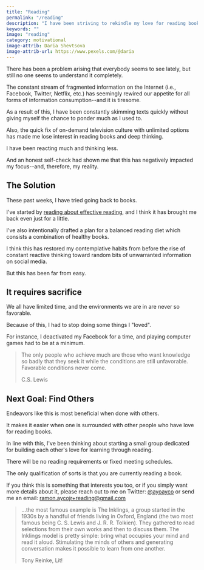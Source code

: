 ```yaml
---
title: "Reading"
permalink: "/reading"
description: "I have been striving to rekindle my love for reading books and it has felt so good."
keywords: ""
image: "reading"
category: motivational
image-attrib: Daria Shevtsova
image-attrib-url: https://www.pexels.com/@daria
---
```


There has been a problem arising that everybody seems to see lately, but still no one seems to understand it completely.<!--more-->

The constant stream of fragmented information on the Internet (i.e., Facebook, Twitter, Netflix, etc.) has seemingly rewired our appetite for all forms of information consumption--and it is tiresome.

As a result of this, I have been constantly skimming texts quickly without giving myself the chance to ponder much as I used to.

Also, the quick fix of on-demand television culture with unlimited options has made me lose interest in reading books and deep thinking.

I have been reacting much and thinking less.

And an honest self-check had shown me that this has negatively impacted my focus--and, therefore, my reality.

## The Solution

These past weeks, I have tried going back to books.

I've started by [reading about effective reading](https://www.amazon.com/Lit-Christian-Guide-Reading-Books/dp/1433522268), and I think it has brought me back even just for a little.

I've also intentionally drafted a plan for a balanced reading diet which consists a combination of healthy books.

I think this has restored my contemplative habits from before the rise of constant reactive thinking toward random bits of unwarranted information on social media.

But this has been far from easy.

## It requires sacrifice

We all have limited time, and the environments we are in are never so favorable.

Because of this, I had to stop doing some things I "loved".

For instance, I deactivated my Facebook for a time, and playing computer games had to be at a minimum.

> The only people who achieve much are those who want knowledge so badly that they seek it while the conditions are still unfavorable. Favorable conditions never come.
>
> C.S. Lewis

## Next Goal: Find Others

Endeavors like this is most beneficial when done with others.

It makes it easier when one is surrounded with other people who have love for reading books.

In line with this, I've been thinking about starting a small group dedicated for building each other's love for learning through reading.

There will be no reading requirements or fixed meeting schedules.

The only qualification of sorts is that you are currently reading a book.

If you think this is something that interests you too, or if you simply want more details about it, please reach out to me on Twitter: [@ayoayco](https://twitter.com/ayoayco) or send me an email: [ramon.aycojr+reading@gmail.com](mailto:ramon.aycojr+reading@gmail.com)

> ...the most famous example is The Inklings, a group started in the 1930s by a handful of friends living in Oxford, England (the two most famous being C. S. Lewis and J. R. R. Tolkien). They gathered to read selections from their own works and then to discuss them. The Inklings model is pretty simple: bring what occupies your mind and read it aloud. Stimulating the minds of others and generating conversation makes it possible to learn from one another.
>
> Tony Reinke, Lit!
